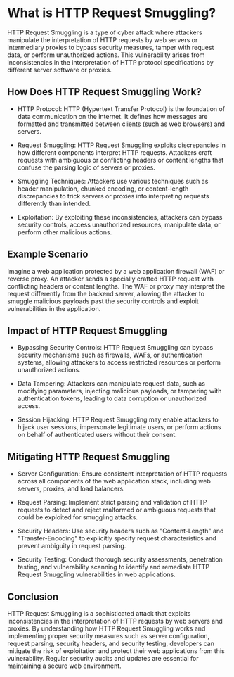 # What is HTTP Request Smuggling?
HTTP Request Smuggling is a type of cyber attack where attackers manipulate the interpretation of HTTP requests by web servers or intermediary proxies to bypass security measures, tamper with request data, or perform unauthorized actions. This vulnerability arises from inconsistencies in the interpretation of HTTP protocol specifications by different server software or proxies.

## How Does HTTP Request Smuggling Work?
- HTTP Protocol: HTTP (Hypertext Transfer Protocol) is the foundation of data communication on the internet. It defines how messages are formatted and transmitted between clients (such as web browsers) and servers.

- Request Smuggling: HTTP Request Smuggling exploits discrepancies in how different components interpret HTTP requests. Attackers craft requests with ambiguous or conflicting headers or content lengths that confuse the parsing logic of servers or proxies.

- Smuggling Techniques: Attackers use various techniques such as header manipulation, chunked encoding, or content-length discrepancies to trick servers or proxies into interpreting requests differently than intended.

- Exploitation: By exploiting these inconsistencies, attackers can bypass security controls, access unauthorized resources, manipulate data, or perform other malicious actions.

## Example Scenario
Imagine a web application protected by a web application firewall (WAF) or reverse proxy. An attacker sends a specially crafted HTTP request with conflicting headers or content lengths. The WAF or proxy may interpret the request differently from the backend server, allowing the attacker to smuggle malicious payloads past the security controls and exploit vulnerabilities in the application.

## Impact of HTTP Request Smuggling
- Bypassing Security Controls: HTTP Request Smuggling can bypass security mechanisms such as firewalls, WAFs, or authentication systems, allowing attackers to access restricted resources or perform unauthorized actions.

- Data Tampering: Attackers can manipulate request data, such as modifying parameters, injecting malicious payloads, or tampering with authentication tokens, leading to data corruption or unauthorized access.

- Session Hijacking: HTTP Request Smuggling may enable attackers to hijack user sessions, impersonate legitimate users, or perform actions on behalf of authenticated users without their consent.

## Mitigating HTTP Request Smuggling
- Server Configuration: Ensure consistent interpretation of HTTP requests across all components of the web application stack, including web servers, proxies, and load balancers.

- Request Parsing: Implement strict parsing and validation of HTTP requests to detect and reject malformed or ambiguous requests that could be exploited for smuggling attacks.

- Security Headers: Use security headers such as "Content-Length" and "Transfer-Encoding" to explicitly specify request characteristics and prevent ambiguity in request parsing.

- Security Testing: Conduct thorough security assessments, penetration testing, and vulnerability scanning to identify and remediate HTTP Request Smuggling vulnerabilities in web applications.

## Conclusion
HTTP Request Smuggling is a sophisticated attack that exploits inconsistencies in the interpretation of HTTP requests by web servers and proxies. By understanding how HTTP Request Smuggling works and implementing proper security measures such as server configuration, request parsing, security headers, and security testing, developers can mitigate the risk of exploitation and protect their web applications from this vulnerability. Regular security audits and updates are essential for maintaining a secure web environment.
